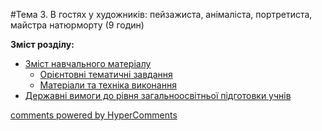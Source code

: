 <div id="hypercomments_widget" class="js-hypercomments-widget invisible"></div>

#Тема 3.  В гостях у художників: пейзажиста, анімаліста, портретиста, майстра натюрморту (9 годин)

**Зміст розділу:**
*	[Зміст навчального матеріалу](zmist_navchalnoho_materialu3.md)
	*	[Орієнтовні тематичні завдання](oriientovny_tematychni_zavdannya3.md)
	*	[Матеріали та техніка виконання](materialy_ta_tekhnika_vykonannya3.md)
*	[Державні вимоги до рівня загальноосвітньої підготовки учнів](derzhavni_vymohy_do_rivnya_zahalnoosvitnoi_pidhotovky_uchnyv3.md)

<div class="js-hypercomments-container">
    <a href="http://hypercomments.com" class="hc-link" title="comments widget">comments powered by HyperComments</a>
</div>